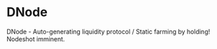# DNode
DNode - Auto-generating liquidity protocol / Static farming by holding!  Nodeshot imminent.
